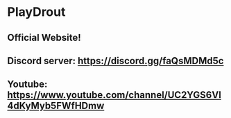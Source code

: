 # PlayDrout
Official Website!
-------------------------------------------------
Discord server: https://discord.gg/faQsMDMd5c
------------------------------------------------
Youtube: https://www.youtube.com/channel/UC2YGS6Vl4dKyMyb5FWfHDmw
--------------------------------------------------------------------------
